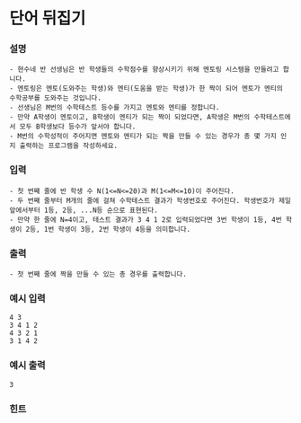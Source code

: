 # 단어 뒤집기

### **설명**
    - 현수네 반 선생님은 반 학생들의 수학점수를 향상시키기 위해 멘토링 시스템을 만들려고 합니다.
    - 멘토링은 멘토(도와주는 학생)와 멘티(도움을 받는 학생)가 한 짝이 되어 멘토가 멘티의 수학공부를 도와주는 것입니다.
    - 선생님은 M번의 수학테스트 등수를 가지고 멘토와 멘티를 정합니다.
    - 만약 A학생이 멘토이고, B학생이 멘티가 되는 짝이 되었다면, A학생은 M번의 수학테스트에서 모두 B학생보다 등수가 앞서야 합니다.
    - M번의 수학성적이 주어지면 멘토와 멘티가 되는 짝을 만들 수 있는 경우가 총 몇 가지 인지 출력하는 프로그램을 작성하세요.
    
### **입력**
    - 첫 번째 줄에 반 학생 수 N(1<=N<=20)과 M(1<=M<=10)이 주어진다.
    - 두 번째 줄부터 M개의 줄에 걸쳐 수학테스트 결과가 학생번호로 주어진다. 학생번호가 제일 앞에서부터 1등, 2등, ...N등 순으로 표현된다.
    - 만약 한 줄에 N=4이고, 테스트 결과가 3 4 1 2로 입력되었다면 3번 학생이 1등, 4번 학생이 2등, 1번 학생이 3등, 2번 학생이 4등을 의미합니다.

### **출력**
    - 첫 번째 줄에 짝을 만들 수 있는 총 경우를 출력합니다.

### 예시 입력
    4 3
    3 4 1 2
    4 3 2 1
    3 1 4 2

### 예시 출력
    3

### 힌트
